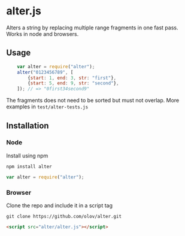 # alter.js
Alters a string by replacing multiple range fragments in one fast pass.
Works in node and browsers.



## Usage
```javascript
    var alter = require("alter");
    alter("0123456789", [
        {start: 1, end: 3, str: "first"},
        {start: 5, end: 9, str: "second"},
    ]); // => "0first34second9"
```

The fragments does not need to be sorted but must not overlap. More examples in `test/alter-tests.js`


## Installation

### Node
Install using npm

    npm install alter

```javascript
var alter = require("alter");
```

### Browser
Clone the repo and include it in a script tag

    git clone https://github.com/olov/alter.git

```html
<script src="alter/alter.js"></script>
```
